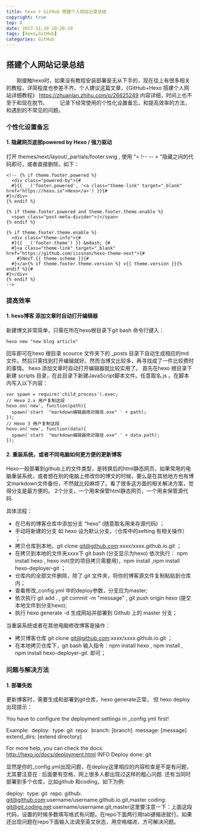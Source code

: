 ```yaml
---
title: hexo + GitHub 搭建个人网站记录总结
copyright: true
top: 0
date: 2017-11-30 10:20:19
tags: [hexo,GitHub]
categories: GitHub
---
```


## 搭建个人网站记录总结

　　刚接触hexo时，如果没有教程安装部署是无从下手的，现在往上有很多相关的教程，详简程度也参差不齐。个人建议这篇文章，《GitHub+Hexo 搭建个人网站详细教程》 https://zhuanlan.zhihu.com/p/26625249  内容详细，时间上也不至于和现在脱节。
　　记录下经常使用的个性化设置备忘，和提高效率的方法，和遇到的不常见的问题。

<!--more-->

### 个性化设置备忘
#### 1. 隐藏网页底部powered by Hexo / 强力驱动
打开 themes/next/layout/_partials/footer.swig ,  使用 "< !-- -- > "隐藏之间的代码即可，或者直接删除。如下：
```
<!-- {% if theme.footer.powered %}
  <div class="powered-by">{#
  #}{{ __('footer.powered', '<a class="theme-link" target="_blank" href="https://hexo.io">Hexo</a>') }}{#
#}</div>
{% endif %}

{% if theme.footer.powered and theme.footer.theme.enable %}
  <span class="post-meta-divider">|</span>
{% endif %}

{% if theme.footer.theme.enable %}
  <div class="theme-info">{#
  #}{{ __('footer.theme') }} &mdash; {#
  #}<a class="theme-link" target="_blank" href="https://github.com/iissnan/hexo-theme-next">{#
    #}NexT.{{ theme.scheme }}{#
  #}</a>{% if theme.footer.theme.version %} v{{ theme.version }}{% endif %}{#
#}</div>
{% endif %}
-->
```

### 提高效率
#### 1. hexo博客 添加文章时自动打开编辑器
新建博文非常简单，只需在所在hexo根目录下git bash 命令行键入： 
```
hexo new "new blog article"
```
回车即可在hexo 根目录 scource 文件夹下的 _posts 目录下自动生成相应的md文件。然后只需找到打开编辑就好。然而当博文比较多，再寻找成了一件比较费时的事情。
hexo 添加文章时自动打开编辑器就比较实用了。
首先在hexo 根目录下 新建 scripts 目录，在此目录下新建JavaScript脚本文件。任意取名.js 。在脚本内写入以下内容：
```
var spawn = require('child_process').exec;
// Hexo 2.x 用户复制这段
hexo.on('new', function(path){
  spawn('start  "markdown编辑器绝对路径.exe" ' + path);
});
// Hexo 3 用户复制这段
hexo.on('new', function(data){
  spawn('start  "markdown编辑器绝对路径.exe" ' + data.path);
});
```

#### 2. 重装系统，或者不同电脑如何更方便的更新博客
Hexo一般部署到github上的文件类型，是转换后的html静态网页，如果常用的电脑重装系统，或者想在别的电脑上修改你的博文的时候，要么是在其他地方也有博文markdown文件备份，不然就比较麻烦了。看了很多这方面的相关解决方案，觉得分支是最方便的。
2个分支，一个用来保管html静态网页，一个用来保管源代码.

具体流程：
* 在已有的博客仓库中添加分支 “hexo” (随意取名用来存源代码) ；
* 手动将新建的分支 如 hexo 设为默认分支，（仓库中的setting 有相关操作） ；
* 拷贝仓库到本地，git clone git@github.com:xxxx/xxxx.github.io.git  ；
* 在拷贝到本地的文件夹xxxx下 git bash (分支显示为hexo) 依次执行： npm install hexo , hexo init(空的项目拷贝需要用)，npm install ,npm install hexo-deployer-git ；
* 仓库内的全部文件删除，除了.git 文件夹，将你的博客源文件复制粘贴到仓库内；
* 查看修改_config.yml 中的deploy参数，分支应为master;
* 依次执行 git add .  , git commit -m "message"  ,  git push origin hexo (提交本地文件到分支hexo);
* 执行 hexo generate -d 生成网站并部署到 Github 上的 master 分支；

当重装系统或者在其他电脑修改博客是操作：
* 拷贝博客仓库 git clone git@github.com:xxxx/xxxx.github.io.git  ；
* 在本地拷贝仓库下，git bash 输入指令：npm install hexo , npm install , npm install hexo-deployer-git. 即可；


### 问题与解决方法

#### 1. 部署失败 
更新博客时，需要生成和部署到git仓库，hexo generate正常， 但 hexo deploy 出现提示：

You have to configure the deployment settings in _config.yml first!

Example:
​    deploy:
​     type: git
​     repo: <repository url>
​     branch: [branch]
​     message: [message]
​     extend_dirs: [extend directory]

For more help, you can check the docs:  http://hexo.io/docs/deployment.html
INFO  Deploy done: git

​        显然是你的_config.yml出现问题，在deploy这里相应的内容检查是不是有问题，尤其要注意在 : 后面要有空格，网上很多人都出现过这样的粗心问题.
还有当同时部署到多个仓库，比如github 和coding，如下为例:

 deploy:
​     type: git
​     repo:
       github: git@github.com:username/username.github.io.git,master
       coding: git@git.coding.net:username/username.git,master
​        这里要注意一下：上面这段代码，设置的时候多数填写格式有问题。在repo下面两行用tab键缩进就行。如果还出现问题在repo下面输入法调至英文状态，用空格缩进，方可解决问题。
